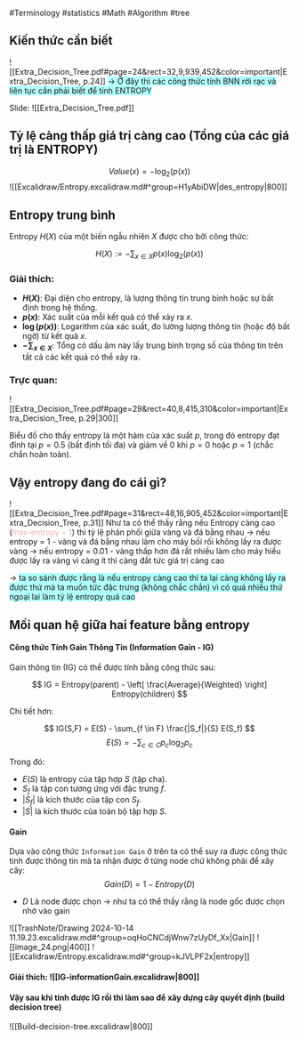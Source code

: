 #Terminology #statistics #Math #Algorithm #tree

## Kiến thức cần biết
![[Extra_Decision_Tree.pdf#page=24&rect=32,9,939,452&color=important|Extra_Decision_Tree, p.24]]
<span style="background:#b1ffff">-> Ở đây thì các công thức tính BNN rời rạc và liên tục cần phải biết để tính ENTROPY</span>


Slide: ![[Extra_Decision_Tree.pdf]]

## Tỷ lệ càng thấp giá trị càng cao (Tổng của các giá trị là ENTROPY)

$$
Value(x) = - \log_2( p(x) ) 
$$
![[Excalidraw/Entropy.excalidraw.md#^group=H1yAbiDW|des_entropy|800]]

## Entropy trung bình

Entropy $H(X)$ của một biến ngẫu nhiên $X$ được cho bởi công thức:

$$
H(X) := - \sum_{x \in X} p(x) \log_2(p(x))
$$

### Giải thích:

- **$H(X)$**: Đại diện cho entropy, là lượng thông tin trung bình hoặc sự bất định trong hệ thống.
- **$p(x)$**: Xác suất của mỗi kết quả có thể xảy ra $x$.
- **$\log(p(x))$**: Logarithm của xác suất, đo lường lượng thông tin (hoặc độ bất ngờ) từ kết quả $x$.
- **$- \sum_{x \in X}$**: Tổng có dấu âm này lấy trung bình trọng số của thông tin trên tất cả các kết quả có thể xảy ra.

### Trực quan:

![[Extra_Decision_Tree.pdf#page=29&rect=40,8,415,310&color=important|Extra_Decision_Tree, p.29|300]]

Biểu đồ cho thấy entropy là một hàm của xác suất $p$, trong đó entropy đạt đỉnh tại $p = 0.5$ (bất định tối đa) và giảm về 0 khi $p = 0$ hoặc $p = 1$ (chắc chắn hoàn toàn).

## Vậy entropy đang đo cái gì?

![[Extra_Decision_Tree.pdf#page=31&rect=48,16,905,452&color=important|Extra_Decision_Tree, p.31]]
Như ta có thể thấy rằng nếu Entropy càng cao (<font color="#e5b9b7">max-entropy = 1</font>) thì tỷ lệ phân phối giữa vàng và đá bằng nhau
-> nếu entropy = 1
	- vàng và đá bằng nhau làm cho máy bối rối không lấy ra được vàng
-> nếu entropy = 0.01
	- vàng thấp hơn đá rất nhiều làm cho máy hiểu được lấy ra vàng vì càng ít thì càng đắt tức giá trị càng cao

-> <span style="background:#b1ffff">ta so sánh được rằng là nếu entropy càng cao thì ta lại càng không lấy ra được thứ mà ta muốn tức đặc trưng (không chắc chắn) vì có quá nhiều thứ ngoại lai làm tỷ lệ entropy quá cao</span>

## Mối quan hệ giữa hai feature bằng entropy

#### Công thức Tính Gain Thông Tin (Information Gain - IG)

Gain thông tin (IG) có thể được tính bằng công thức sau:

$$
IG = Entropy(parent) - \left[ \frac{Average}{Weighted} \right] Entropy(children)
$$

Chi tiết hơn:

$$
IG(S,F) = E(S) - \sum_{f \in F} \frac{|S_f|}{S} E(S_f)
$$
$$ E(S) = - \sum_{c \in C} p_c \log_2 p_c $$

Trong đó:
- $E(S)$ là entropy của tập hợp $S$ (tập cha).
- $S_f$ là tập con tương ứng với đặc trưng $f$.
- $|S_f|$ là kích thước của tập con $S_f$.
- $|S|$ là kích thước của toàn bộ tập hợp $S$.

#### Gain
Dựa vào công thức `Information Gain` ở trên ta có thể suy ra được công thức tính được thông tin mà ta nhận được ở từng node chứ không phải để xây cây:
$$
Gain(D) = 1-Entropy(D)
$$
- $D$ Là node được chọn
-> như ta có thể thấy rằng là node gốc được chọn nhờ vào gain

![[TrashNote/Drawing 2024-10-14 11.19.23.excalidraw.md#^group=oqHoCNCdjWnw7zUyDf_Xx|Gain]]
![[image_24.png|400]]
![[Excalidraw/Entropy.excalidraw.md#^group=kJVLPF2x|entropy]]
#### Giải thích: ![[IG-informationGain.excalidraw|800]]
#### Vậy sau khi tính được IG rồi thì làm sao để xây dựng cây quyết định (build decision tree)

![[Build-decision-tree.excalidraw|800]]
